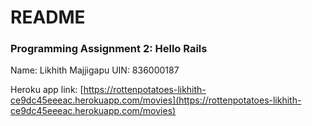 # README

### Programming Assignment 2: Hello Rails

Name: Likhith Majjigapu
UIN: 836000187

Heroku app link: [https://rottenpotatoes-likhith-ce9dc45eeeac.herokuapp.com/movies](https://rottenpotatoes-likhith-ce9dc45eeeac.herokuapp.com/movies)

